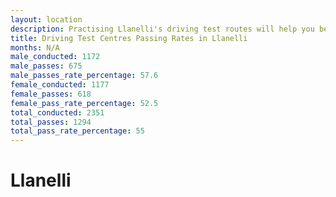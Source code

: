 ```yaml
---
layout: location
description: Practising Llanelli's driving test routes will help you become more confident in your gear-changing abilities.
title: Driving Test Centres Passing Rates in Llanelli
months: N/A
male_conducted: 1172
male_passes: 675
male_passes_rate_percentage: 57.6
female_conducted: 1177
female_passes: 618
female_pass_rate_percentage: 52.5
total_conducted: 2351
total_passes: 1294
total_pass_rate_percentage: 55
---
```


# Llanelli
